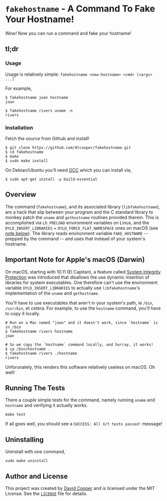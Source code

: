 # `fakehostname` - A Command To Fake Your Hostname!

_Wow!_ Now you can run a command and fake your hostname!

## tl;dr

### Usage

Usage is relatively simple: `fakehostname <new-hostname> <cmd> [<args> ...]`

For example,

```
$ fakehostname joan hostname
joan

$ fakehostname rivers uname -n
rivers
```

### Installation

Fetch the source from Github and install!

```
$ git clone https://github.com/dtcooper/fakehostname.git
$ cd fakehostname
$ make
$ sudo make install
```

On Debian/Ubuntu you'll need [GCC](https://gcc.gnu.org/) which you can install
via,

```
$ sudo apt-get install -y build-essential
```

## Overview

The command (`fakehostname`), and its associated library (`libfakehostname`),
are a hack that slip between your program and the C standard library to monkey
patch the `uname` and `gethostname` routines provided therein. This is
accomplished via `LD_PRELOAD` environment variables on Linux, and the
`DYLD_INSERT_LIBRARIES` + `DYLD_FORCE_FLAT_NAMESPACE` ones on macOS (see
[note below](#important-note-for-apples-macos-darwin)).
The library reads environment variable `FAKE_HOSTNAME` -- prepped by the command
-- and uses that instead of your system's hostname.

## Important Note for Apple's macOS (Darwin)

On macOS, starting with 10.11 (El Capitan), a feature called [System Integrity
Protection](https://en.wikipedia.org/wiki/System_Integrity_Protection) was
introduced that disallows the use dynamic insertion of libraries for system
executables. One therefore can't use the environment variable
`DYLD_INSERT_LIBRARIES` to actually use `libfakehostname`'s implementation of
the `uname` and `gethostname`.

You'll have to use executables that aren't in your system's path, ie `/bin`,
`/usr/bin`, et cetera. For example, to use the `hostname` command, you'll have
to copy it locally.

```
# Run on a Mac named "joan" and it doesn't work, since `hostname` is in /bin
$ fakehostname rivers hostname
joan

# So we copy the `hostname` command locally, and hurray, it works!
$ cp /bin/hostname .
$ fakehostname rivers ./hostname
rivers
```

Unforunately, this renders this software relatively useless on macOS. Oh well!

## Running The Tests

There a couple simple tests for the command, namely running `uname` and
`hostname` and verifying it actually works.

```
make test
```

If all goes well, you should see a `SUCCESS: All X/Y tests passed!` message!

## Uninstalling

Uninstall with one command,

```
sudo make uninstall
```

## Author and License

This project was created by [David Cooper](http://dtcooper.com/) and is licensed
under the MIT License. See the
[`LICENSE`](https://github.com/dtcooper/fakehostname/blob/master/LICENSE) file
for details.
